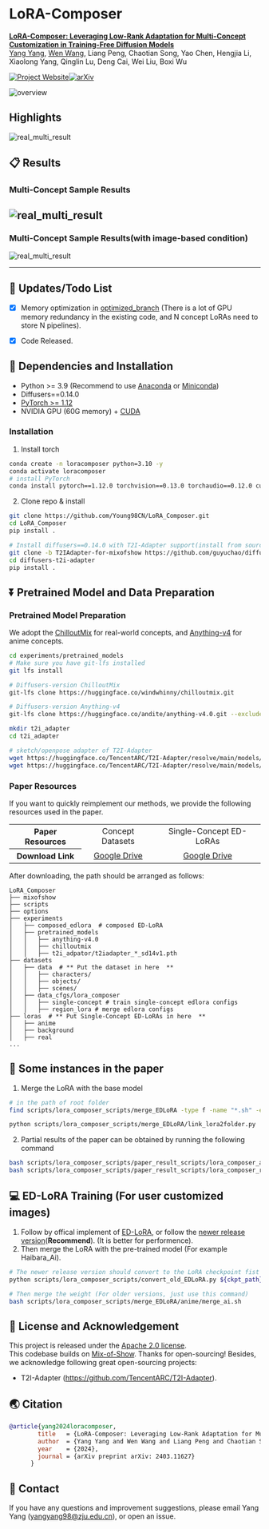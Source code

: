 # LoRA-Composer

**[LoRA-Composer: Leveraging Low-Rank Adaptation for Multi-Concept Customization in Training-Free Diffusion Models](https://arxiv.org/abs/2305.18292)**
<br/>
[Yang Yang](https://young98cn.github.io/), [Wen Wang](https://github.com/encounter1997), Liang Peng, Chaotian Song, Yao Chen, Hengjia Li, Xiaolong Yang, Qinglin Lu, Deng Cai, Wei Liu, Boxi Wu
<br/>

[![Project Website](https://img.shields.io/badge/Project-Website-orange)](https://young98cn.github.io/lora_composer_page/)[![arXiv](https://img.shields.io/badge/arXiv-2403.11627-b31b1b)](https://arxiv.org/abs/2403.11627)



![overview](assets/method.png)

## Highlights
![real_multi_result](./assets/main_fig.png)

## 📋 Results

### Multi-Concept Sample Results
![real_multi_result](./assets/more_res.png)
------

### Multi-Concept Sample Results(with image-based condition)

![real_multi_result](./assets/condition_comparison.png)

------

## 🚩 Updates/Todo List

- [x] Memory optimization in [optimized_branch](https://github.com/Young98CN/LoRA_Composer/tree/optimized_version)  (There is a lot of GPU memory redundancy in the existing code, and N concept LoRAs need to store N pipelines).
- [x] Code Released.



## :wrench: Dependencies and Installation

- Python >= 3.9 (Recommend to use [Anaconda](https://www.anaconda.com/download/#linux) or [Miniconda](https://docs.conda.io/en/latest/miniconda.html))
- Diffusers==0.14.0
- [PyTorch >= 1.12](https://pytorch.org/)
- NVIDIA GPU (60G memory) + [CUDA](https://developer.nvidia.com/cuda-downloads)

### Installation

1. Install torch

```bash
conda create -n loracomposer python=3.10 -y
conda activate loracomposer
# install PyTorch
conda install pytorch==1.12.0 torchvision==0.13.0 torchaudio==0.12.0 cudatoolkit=11.3 -c pytorch -y
```


2. Clone repo & install

```bash
git clone https://github.com/Young98CN/LoRA_Composer.git
cd LoRA_Composer
pip install .

# Install diffusers==0.14.0 with T2I-Adapter support(install from source)
git clone -b T2IAdapter-for-mixofshow https://github.com/guyuchao/diffusers-t2i-adapter.git
cd diffusers-t2i-adapter
pip install .
```



## ⏬ Pretrained Model and Data Preparation

### Pretrained Model Preparation

We adopt the [ChilloutMix](https://huggingface.co/windwhinny/chilloutmix) for real-world concepts, and [Anything-v4](https://huggingface.co/xyn-ai/anything-v4.0) for anime concepts.

```bash
cd experiments/pretrained_models
# Make sure you have git-lfs installed
git lfs install

# Diffusers-version ChilloutMix
git-lfs clone https://huggingface.co/windwhinny/chilloutmix.git

# Diffusers-version Anything-v4
git-lfs clone https://huggingface.co/andite/anything-v4.0.git --exclude="anything*, Anything*, example*"

mkdir t2i_adapter
cd t2i_adapter

# sketch/openpose adapter of T2I-Adapter
wget https://huggingface.co/TencentARC/T2I-Adapter/resolve/main/models/t2iadapter_sketch_sd14v1.pth
wget https://huggingface.co/TencentARC/T2I-Adapter/resolve/main/models/t2iadapter_openpose_sd14v1.pth
```

### Paper Resources

If you want to quickly reimplement our methods, we provide the following resources used in the paper.

<table>
<tr>
    <th>Paper Resources</th>
    <td style="text-align: center;">Concept Datasets</td>
    <td style="text-align: center;">Single-Concept ED-LoRAs</td>
</tr>
<tr>
    <th>Download Link</td>
    <td style="text-align: center;"><a href="https://drive.google.com/file/d/1YzCldYKouB5M5Nqf9myM-PUiywSedjwe/view?usp=sharing">Google Drive</a></td>
    <td style="text-align: center;"><a href="https://drive.google.com/drive/folders/1PH6Q-KrnW0Bp0IZo3A49PSiya0LXXfP-?usp=sharing">Google Drive</a></td>
</tr>
</table>


After downloading, the path should be arranged as follows:

```
LoRA_Composer
├── mixofshow
├── scripts
├── options
├── experiments
│   ├── composed_edlora  # composed ED-LoRA
│   ├── pretrained_models
│   │   ├── anything-v4.0
│   │   ├── chilloutmix
│   │   ├── t2i_adpator/t2iadapter_*_sd14v1.pth
├── datasets
│   ├── data  # ** Put the dataset in here  **
│   │   ├── characters/
│   │   ├── objects/
│   │   ├── scenes/
│   ├── data_cfgs/lora_composer
│   │   ├── single-concept # train single-concept edlora configs
│   │   ├── region_lora # merge edlora configs
├── loras  # ** Put Single-Concept ED-LoRAs in here  **
│   ├── anime
│   ├── background
│   ├── real
...
```


## :runner: Some instances in the paper
1. Merge the LoRA with the base model
```bash
# in the path of root folder
find scripts/lora_composer_scripts/merge_EDLoRA -type f -name "*.sh" -exec echo "Executing {}" \; -exec bash {} \;

python scripts/lora_composer_scripts/merge_EDLoRA/link_lora2folder.py
```
2. Partial results of the paper can be obtained by running the following command
```bash
bash scripts/lora_composer_scripts/paper_result_scripts/lora_composer_anime.sh
bash scripts/lora_composer_scripts/paper_result_scripts/lora_composer_real.sh
```


## :computer: ED-LoRA Training (For user customized images)
1. Follow by offical implement of [ED-LoRA](https://github.com/TencentARC/Mix-of-Show/tree/research_branch#:~:text=Single%2DClient%20Concept%20Tuning), or follow the [newer release version](https://github.com/TencentARC/Mix-of-Show/tree/main#:~:text=Single%2DClient%20Concept%20Tuning)(**Recommend**). (It is better for performence).
2. Then merge the LoRA with the pre-trained model (For example Haibara_Ai).
```bash
# The newer release version should convert to the LoRA checkpoint fist
python scripts/lora_composer_scripts/convert_old_EDLoRA.py ${ckpt_path} ${save_path}

# Then merge the weight (For older versions, just use this command)
bash scripts/lora_composer_scripts/merge_EDLoRA/anime/merge_ai.sh
```

## 📜 License and Acknowledgement

This project is released under the [Apache 2.0 license](LICENSE).<br>
This codebase builds on [Mix-of-Show](https://github.com/TencentARC/Mix-of-Show/tree/research_branch). Thanks for open-sourcing! Besides, we acknowledge following great open-sourcing projects:
- T2I-Adapter (https://github.com/TencentARC/T2I-Adapter).



## 🌏 Citation

```bibtex
@article{yang2024loracomposer,
        title   = {LoRA-Composer: Leveraging Low-Rank Adaptation for Multi-Concept Customization in Training-Free Diffusion Models},
        author  = {Yang Yang and Wen Wang and Liang Peng and Chaotian Song and Yao Chen and Hengjia Li and Xiaolong Yang and Qinglin Lu and Deng Cai and Boxi Wu and Wei Liu},
        year    = {2024},
        journal = {arXiv preprint arXiv: 2403.11627}
      }
```



## 📧 Contact

If you have any questions and improvement suggestions, please email Yang Yang (yangyang98@zju.edu.cn), or open an issue.
